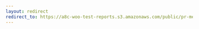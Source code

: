 ```yaml
---
layout: redirect
redirect_to: https://a8c-woo-test-reports.s3.amazonaws.com/public/pr-merge/39277/api/index.html
---
```

